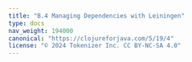 ```yaml
---
title: "B.4 Managing Dependencies with Leiningen"
type: docs
nav_weight: 194000
canonical: "https://clojureforjava.com/5/19/4"
license: "© 2024 Tokenizer Inc. CC BY-NC-SA 4.0"
---
```

